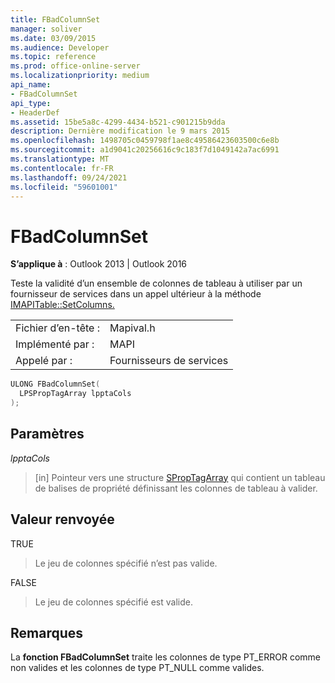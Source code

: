 ```yaml
---
title: FBadColumnSet
manager: soliver
ms.date: 03/09/2015
ms.audience: Developer
ms.topic: reference
ms.prod: office-online-server
ms.localizationpriority: medium
api_name:
- FBadColumnSet
api_type:
- HeaderDef
ms.assetid: 15be5a8c-4299-4434-b521-c901215b9dda
description: Dernière modification le 9 mars 2015
ms.openlocfilehash: 1498705c0459798f1ae8c49586423603500c6e8b
ms.sourcegitcommit: a1d9041c20256616c9c183f7d1049142a7ac6991
ms.translationtype: MT
ms.contentlocale: fr-FR
ms.lasthandoff: 09/24/2021
ms.locfileid: "59601001"
---
```

# <a name="fbadcolumnset"></a>FBadColumnSet

  
  
**S’applique à** : Outlook 2013 | Outlook 2016 
  
Teste la validité d’un ensemble de colonnes de tableau à utiliser par un fournisseur de services dans un appel ultérieur à la méthode [IMAPITable::SetColumns.](imapitable-setcolumns.md) 
  
|||
|:-----|:-----|
|Fichier d’en-tête :  <br/> |Mapival.h  <br/> |
|Implémenté par :  <br/> |MAPI  <br/> |
|Appelé par :  <br/> |Fournisseurs de services  <br/> |
   
```cpp
ULONG FBadColumnSet(
  LPSPropTagArray lpptaCols
);
```

## <a name="parameters"></a>Paramètres

 _lpptaCols_
  
> [in] Pointeur vers une structure [SPropTagArray](sproptagarray.md) qui contient un tableau de balises de propriété définissant les colonnes de tableau à valider. 
    
## <a name="return-value"></a>Valeur renvoyée

TRUE 
  
> Le jeu de colonnes spécifié n’est pas valide. 
    
FALSE 
  
> Le jeu de colonnes spécifié est valide.
    
## <a name="remarks"></a>Remarques

La **fonction FBadColumnSet** traite les colonnes de type PT_ERROR comme non valides et les colonnes de type PT_NULL comme valides. 
  

